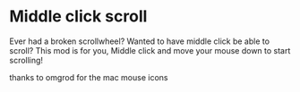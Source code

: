 # Middle click scroll
Ever had a broken scrollwheel?
Wanted to have middle click be able to scroll?
This mod is for you, Middle click and move your mouse down to start scrolling!

thanks to omgrod for the mac mouse icons
